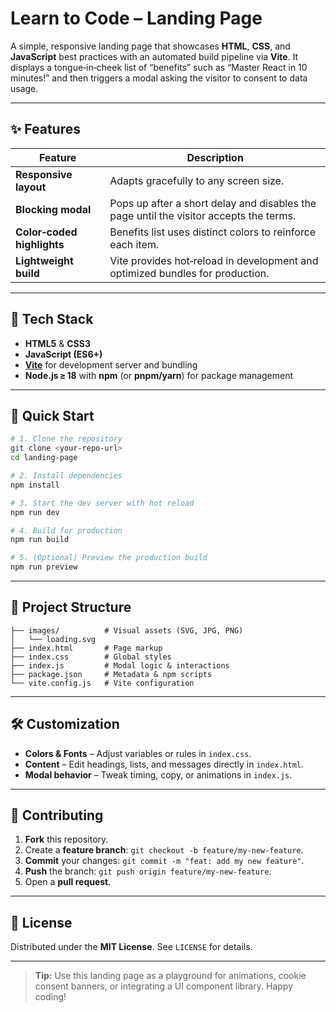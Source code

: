 # Learn to Code – Landing Page

A simple, responsive landing page that showcases **HTML**, **CSS**, and **JavaScript** best practices with an automated build pipeline via **Vite**. It displays a tongue‑in‑cheek list of “benefits” such as “Master React in 10 minutes!” and then triggers a modal asking the visitor to consent to data usage.

---

## ✨ Features

| Feature                    | Description                                                                            |
| -------------------------- | -------------------------------------------------------------------------------------- |
| **Responsive layout**      | Adapts gracefully to any screen size.                                                  |
| **Blocking modal**         | Pops up after a short delay and disables the page until the visitor accepts the terms. |
| **Color‑coded highlights** | Benefits list uses distinct colors to reinforce each item.                             |
| **Lightweight build**      | Vite provides hot‑reload in development and optimized bundles for production.          |

---

## 🔧 Tech Stack

- **HTML5** & **CSS3**
- **JavaScript (ES6+)**
- **[Vite](https://vitejs.dev/)** for development server and bundling
- **Node.js ≥ 18** with **npm** (or **pnpm/yarn**) for package management

---

## 🚀 Quick Start

```bash
# 1. Clone the repository
git clone <your-repo-url>
cd landing-page

# 2. Install dependencies
npm install

# 3. Start the dev server with hot reload
npm run dev

# 4. Build for production
npm run build

# 5. (Optional) Preview the production build
npm run preview
```

---

## 📂 Project Structure

```
├── images/          # Visual assets (SVG, JPG, PNG)
│   └── loading.svg
├── index.html       # Page markup
├── index.css        # Global styles
├── index.js         # Modal logic & interactions
├── package.json     # Metadata & npm scripts
└── vite.config.js   # Vite configuration
```

---

## 🛠️ Customization

- **Colors & Fonts** – Adjust variables or rules in `index.css`.
- **Content** – Edit headings, lists, and messages directly in `index.html`.
- **Modal behavior** – Tweak timing, copy, or animations in `index.js`.

---

## 🤝 Contributing

1. **Fork** this repository.
2. Create a **feature branch**: `git checkout -b feature/my-new-feature`.
3. **Commit** your changes: `git commit -m "feat: add my new feature"`.
4. **Push** the branch: `git push origin feature/my-new-feature`.
5. Open a **pull request**.

---

## 📄 License

Distributed under the **MIT License**. See `LICENSE` for details.

---

> **Tip:** Use this landing page as a playground for animations, cookie consent banners, or integrating a UI component library. Happy coding!
